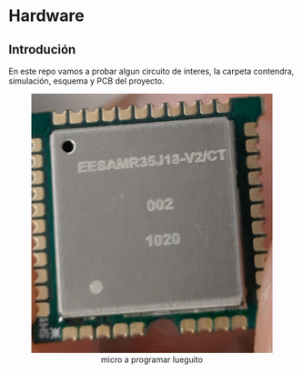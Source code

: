 # Hardware

## Introdución

En este repo vamos a probar algun circuito de interes, la carpeta contendra, simulación, esquema y PCB del proyecto.

<figure>
<center>
<img src='https://raw.githubusercontent.com/zozimo/ProyectosIngElectronica/master/Hardware/imagenes/EESAMR34-35%20Modulo%20LoRa.jpeg' alt='EESAMR34'  />
<figcaption>micro a programar lueguito</figcaption></center>
</figure>
